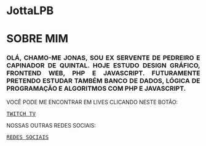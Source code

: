 # JottaLPB
<h1>SOBRE MIM</h1>

<h3 align="justify">OLÁ, CHAMO-ME JONAS, SOU EX SERVENTE DE PEDREIRO E CAPINADOR DE QUINTAL. HOJE ESTUDO DESIGN GRÁFICO, FRONTEND WEB, PHP E JAVASCRIPT. FUTURAMENTE PRETENDO ESTUDAR TAMBÉM BANCO DE DADOS, LÓGICA DE PROGRAMAÇÃO E ALGORITMOS COM PHP E JAVASCRIPT.</h3>

<p>VOCÊ PODE ME ENCONTRAR EM LIVES CLICANDO NESTE BOTÃO: </p><pre><a href="https://twitch.tv/jottalpb" target="_blank">TWITCH TV</a></pre>

<p>NOSSAS OUTRAS REDES SOCIAIS: </p><pre><a href="https://jottalpb.blogspot.com/p/redes-sociais.html" target="_blank">REDES SOCIAIS</a></pre>

